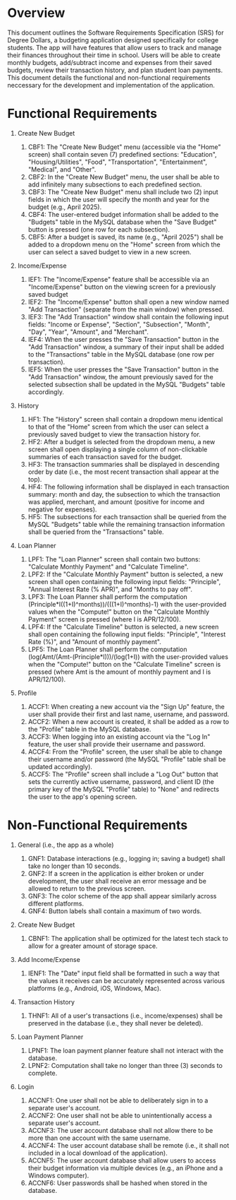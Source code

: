 # Overview

This document outlines the Software Requirements Specification (SRS) for Degree Dollars, a budgeting application designed specifically for college students. The app will have features that allow users to track and manage their finances throughout their time in school. Users will be able to create monthly budgets, add/subtract income and expenses from their saved budgets, review their transaction history, and plan student loan payments. This document details the functional and non-functional requirements neccessary for the development and implementation of the application.

# Functional Requirements
1. Create New Budget
    1. CBF1: The "Create New Budget" menu (accessible via the "Home" screen) shall contain seven (7) predefined sections: "Education", "Housing/Utilities", "Food", "Transportation", "Entertainment", "Medical", and "Other".
    2. CBF2: In the "Create New Budget" menu, the user shall be able to add infinitely many subsections to each predefined section.
    3. CBF3: The "Create New Budget" menu shall include two (2) input fields in which the user will specify the month and year for the budget (e.g., April 2025).
    4. CBF4: The user-entered budget information shall be added to the "Budgets" table in the MySQL database when the "Save Budget" button is pressed (one row for each subsection).
    5. CBF5: After a budget is saved, its name (e.g., "April 2025") shall be added to a dropdown menu on the "Home" screen from which the user can select a saved budget to view in a new screen.

2. Income/Expense
    1. IEF1: The "Income/Expense" feature shall be accessible via an "Income/Expense" button on the viewing screen for a previously saved budget
    2. IEF2: The "Income/Expense" button shall open a new window named "Add Transaction" (separate from the main window) when pressed.
    3. IEF3: The "Add Transaction" window shall contain the following input fields: "Income or Expense", "Section", "Subsection", "Month", "Day", "Year", "Amount", and "Merchant".
    4. IEF4: When the user presses the "Save Transaction" button in the "Add Transaction" window, a summary of their input shall be added to the "Transactions" table in the MySQL database (one row per transaction).
    5. IEF5: When the user presses the "Save Transaction" button in the "Add Transaction" window, the amount previously saved for the selected subsection shall be updated in the MySQL "Budgets" table accordingly.

3. History
    1. HF1: The "History" screen shall contain a dropdown menu identical to that of the "Home" screen from which the user can select a previously saved budget to view the transaction history for.
    2. HF2: After a budget is selected from the dropdown menu, a new screen shall open displaying a single column of non-clickable summaries of each transaction saved for the budget.
    3. HF3: The transaction summaries shall be displayed in descending order by date (i.e., the most recent transaction shall appear at the top).
    4. HF4: The following information shall be displayed in each transaction summary: month and day, the subsection to which the transaction was applied, merchant, and amount (positive for income and negative for expenses).
    5. HF5: The subsections for each transaction shall be queried from the MySQL "Budgets" table while the remaining transaction information shall be queried from the "Transactions" table.

4. Loan Planner
    1. LPF1: The "Loan Planner" screen shall contain two buttons: "Calculate Monthly Payment" and "Calculate Timeline".
    2. LPF2: If the "Calculate Monthly Payment" button is selected, a new screen shall open containing the following input fields: "Principle", "Annual Interest Rate (% APR)", and "Months to pay off".
    3. LPF3: The Loan Planner shall perform the computation (Principle*I((1+I)^months))/(((1+I)^months)-1) with the user-provided values when the "Compute!" button on the "Calculate Monthly Payment" screen is pressed (where I is APR/12/100).
    4. LPF4: If the "Calculate Timeline" button is selected, a new screen shall open containing the following input fields: "Principle", "Interest Rate (%)", and "Amount of monthly payment".
    5. LPF5: The Loan Planner shall perform the computation (log(Amt/(Amt-(Principle*I)))/(log(1+I)) with the user-provided values when the "Compute!" button on the "Calculate Timeline" screen is pressed (where Amt is the amount of monthly payment and I is APR/12/100).

5. Profile
    1. ACCF1: When creating a new account via the "Sign Up" feature, the user shall provide their first and last name, username, and password.
    2. ACCF2: When a new account is created, it shall be added as a row to the "Profile" table in the MySQL database.
    3. ACCF3: When logging into an existing account via the "Log In" feature, the user shall provide their username and password.
    4. ACCF4: From the "Profile" screen, the user shall be able to change their username and/or password (the MySQL "Profile" table shall be updated accordingly).
    5. ACCF5: The "Profile" screen shall include a "Log Out" button that sets the currently active username, password, and client ID (the primary key of the MySQL "Profile" table) to "None" and redirects the user to the app's opening screen.

# Non-Functional Requirements
1. General (i.e., the app as a whole)
    1. GNF1: Database interactions (e.g., logging in; saving a budget) shall take no longer than 10 seconds.
    2. GNF2: If a screen in the application is either broken or under development, the user shall receive an error message and be allowed to return to the previous screen.
    3. GNF3: The color scheme of the app shall appear similarly across different platforms.
    4. GNF4: Button labels shall contain a maximum of two words.

2. Create New Budget
    1. CBNF1: The application shall be optimized for the latest tech stack to allow for a greater amount of storage space.
  
4. Add Income/Expense
    1. IENF1: The "Date" input field shall be formatted in such a way that the values it receives can be accurately represented across various platforms (e.g., Android, iOS, Windows, Mac).

5. Transaction History
    1. THNF1: All of a user's transactions (i.e., income/expenses) shall be preserved in the database (i.e., they shall never be deleted).

6. Loan Payment Planner
    1. LPNF1: The loan payment planner feature shall not interact with the database.
    2. LPNF2: Computation shall take no longer than three (3) seconds to complete.

7. Login
    1. ACCNF1: One user shall not be able to deliberately sign in to a separate user's account.
    2. ACCNF2: One user shall not be able to unintentionally access a separate user's account.
    3. ACCNF3: The user account database shall not allow there to be more than one account with the same username.
    4. ACCNF4: The user account database shall be remote (i.e., it shall not included in a local download of the application).
    5. ACCNF5: The user account database shall allow users to access their budget information via multiple devices (e.g., an iPhone and a Windows computer).
    6. ACCNF6: User passwords shall be hashed when stored in the database.
